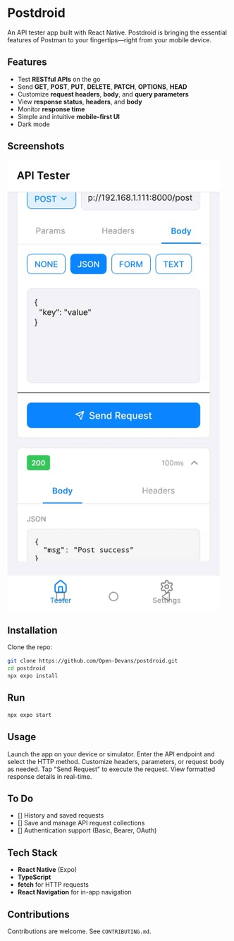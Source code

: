 # Postdroid

An API tester app built with React Native. Postdroid is bringing the essential features of Postman to your fingertips—right from your mobile device.

## Features

- Test **RESTful APIs** on the go
- Send **GET**, **POST**, **PUT**, **DELETE**, **PATCH**, **OPTIONS**, **HEAD**
- Customize **request headers**, **body**, and **query parameters**
- View **response status**, **headers**, and **body**
- Monitor **response time**
- Simple and intuitive **mobile-first UI**
- Dark mode

## Screenshots

![App Screenshot](./assets/screenshot.jpeg)

## Installation

Clone the repo:

```bash
git clone https://github.com/Open-Devans/postdroid.git
cd postdroid
npx expo install
```

## Run

```bash
npx expo start
```

## Usage

Launch the app on your device or simulator. Enter the API endpoint and select the HTTP method.
Customize headers, parameters, or request body as needed. Tap "Send Request" to execute the request.
View formatted response details in real-time.

## To Do

- [] History and saved requests
- [] Save and manage API request collections
- [] Authentication support (Basic, Bearer, OAuth)

## Tech Stack

- **React Native** (Expo)
- **TypeScript**
- **fetch** for HTTP requests
- **React Navigation** for in-app navigation

## Contributions

Contributions are welcome. See `CONTRIBUTING.md`.
